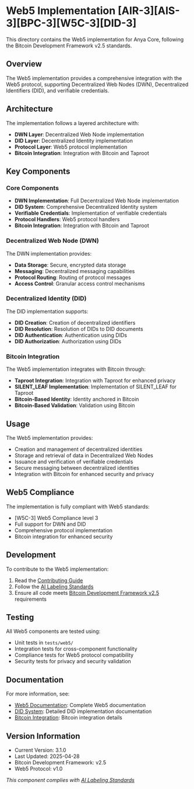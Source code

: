 # Web5 Implementation [AIR-3][AIS-3][BPC-3][W5C-3][DID-3]

This directory contains the Web5 implementation for Anya Core, following the Bitcoin Development Framework v2.5 standards.

## Overview

The Web5 implementation provides a comprehensive integration with the Web5 protocol, supporting Decentralized Web Nodes (DWN), Decentralized Identifiers (DID), and verifiable credentials.

## Architecture

The implementation follows a layered architecture with:

- **DWN Layer**: Decentralized Web Node implementation
- **DID Layer**: Decentralized Identity implementation
- **Protocol Layer**: Web5 protocol implementation
- **Bitcoin Integration**: Integration with Bitcoin and Taproot

## Key Components

### Core Components

- **DWN Implementation**: Full Decentralized Web Node implementation
- **DID System**: Comprehensive Decentralized Identity system
- **Verifiable Credentials**: Implementation of verifiable credentials
- **Protocol Handlers**: Web5 protocol handlers
- **Bitcoin Integration**: Integration with Bitcoin and Taproot

### Decentralized Web Node (DWN)

The DWN implementation provides:

- **Data Storage**: Secure, encrypted data storage
- **Messaging**: Decentralized messaging capabilities
- **Protocol Routing**: Routing of protocol messages
- **Access Control**: Granular access control mechanisms

### Decentralized Identity (DID)

The DID implementation supports:

- **DID Creation**: Creation of decentralized identifiers
- **DID Resolution**: Resolution of DIDs to DID documents
- **DID Authentication**: Authentication using DIDs
- **DID Authorization**: Authorization using DIDs

### Bitcoin Integration

The Web5 implementation integrates with Bitcoin through:

- **Taproot Integration**: Integration with Taproot for enhanced privacy
- **SILENT_LEAF Implementation**: Implementation of SILENT_LEAF for Taproot
- **Bitcoin-Based Identity**: Identity anchored in Bitcoin
- **Bitcoin-Based Validation**: Validation using Bitcoin

## Usage

The Web5 implementation provides:

- Creation and management of decentralized identities
- Storage and retrieval of data in Decentralized Web Nodes
- Issuance and verification of verifiable credentials
- Secure messaging between decentralized identities
- Integration with Bitcoin for enhanced security and privacy

## Web5 Compliance

The implementation is fully compliant with Web5 standards:

- [W5C-3] Web5 Compliance level 3
- Full support for DWN and DID
- Comprehensive protocol implementation
- Bitcoin integration for enhanced security

## Development

To contribute to the Web5 implementation:

1. Read the [Contributing Guide](../../../CONTRIBUTING.md)
2. Follow the [AI Labeling Standards](../../../docs/standards/AI_LABELING.md)
3. Ensure all code meets [Bitcoin Development Framework v2.5](../../../docs/standards/BIP_COMPLIANCE.md) requirements

## Testing

All Web5 components are tested using:

- Unit tests in `tests/web5/`
- Integration tests for cross-component functionality
- Compliance tests for Web5 protocol compatibility
- Security tests for privacy and security validation

## Documentation

For more information, see:

- [Web5 Documentation](../../../docs/web5/README.md): Complete Web5 documentation
- [DID System](../../../docs/identity/README.md): Detailed DID implementation documentation
- [Bitcoin Integration](../../../docs/BIP_COMPLIANCE.md): Bitcoin integration details

## Version Information

- Current Version: 3.1.0
- Last Updated: 2025-04-28
- Bitcoin Development Framework: v2.5
- Web5 Protocol: v1.0

*This component complies with [AI Labeling Standards](../../../docs/standards/AI_LABELING.md)* 